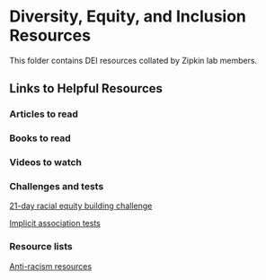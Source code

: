 # Diversity, Equity, and Inclusion Resources

This folder contains DEI resources collated by Zipkin lab members. 

## Links to Helpful Resources

### Articles to read

### Books to read

### Videos to watch

### Challenges and tests
[21-day racial equity building challenge](https://debbyirving.com/21-day-challenge/)

[Implicit association tests](https://implicit.harvard.edu/implicit/selectatest.html)

### Resource lists
[Anti-racism resources](https://docs.google.com/document/d/1BRlF2_zhNe86SGgHa6-VlBO-QgirITwCTugSfKie5Fs/preview?pru=AAABcpUe4Oc*T1XhtvTChafcGSRcMtZbWA)






